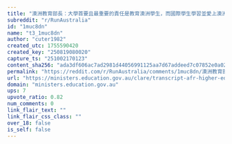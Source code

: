 ```yaml
---
title: "澳洲教育部長：大學首要且最重要的責任是教育澳洲學生，而國際學生學習並愛上澳洲後，應該將這份愛和感情帶回國"
subreddit: "r/RunAustralia"
id: "1muc8dn"
name: "t3_1muc8dn"
author: "cuter1982"
created_utc: 1755590420
created_key: "250819080020"
capture_ts: "251002170123"
content_sha256: "ada3df606ac7ad2981d44056991125aa7d67addeed7c07852e0a02f801727d02"
permalink: "https://reddit.com/r/RunAustralia/comments/1muc8dn/澳洲教育部長大學首要且最重要的責任是教育澳洲學生而國際學生學習並愛上澳洲後應該將這份愛和感情帶回國/"
url: "https://ministers.education.gov.au/clare/transcript-afr-higher-education-summit-sydney"
domain: "ministers.education.gov.au"
ups: 7
upvote_ratio: 0.82
num_comments: 0
link_flair_text: ""
link_flair_css_class: ""
over_18: false
is_self: false
---
```


